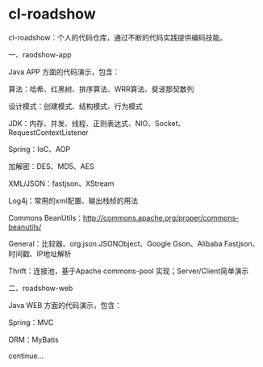 cl-roadshow
==================

cl-roadshow：个人的代码仓库，通过不断的代码实践提供编码技能。


一、raodshow-app

Java APP 方面的代码演示，包含：

算法：哈希、红黑树、排序算法、WRR算法、斐波那契数列

设计模式：创建模式、结构模式、行为模式

JDK：内存、并发、线程、正则表达式、NIO、Socket、RequestContextListener

Spring：IoC、AOP

加解密：DES、MD5、AES

XML/JSON：fastjson、XStream

Log4j：常用的xml配置、输出栈桢的用法

Commons BeanUtils：http://commons.apache.org/proper/commons-beanutils/

General：比较器、org.json.JSONObject、Google Gson、Alibaba Fastjson、时间戳、IP地址解析

Thrift：连接池，基于Apache commons-pool 实现；Server/Client简单演示


二、roadshow-web

Java WEB 方面的代码演示，包含：

Spring：MVC

ORM：MyBatis

continue...
